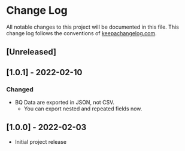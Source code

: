 # Change Log
All notable changes to this project will be documented in this file. This change log follows the conventions of [keepachangelog.com](http://keepachangelog.com/).

## [Unreleased]
## [1.0.1] - 2022-02-10
### Changed
- BQ Data are exported in JSON, not CSV.
  - You can export nested and repeated fields now.
## [1.0.0] - 2022-02-03
- Initial project release 
